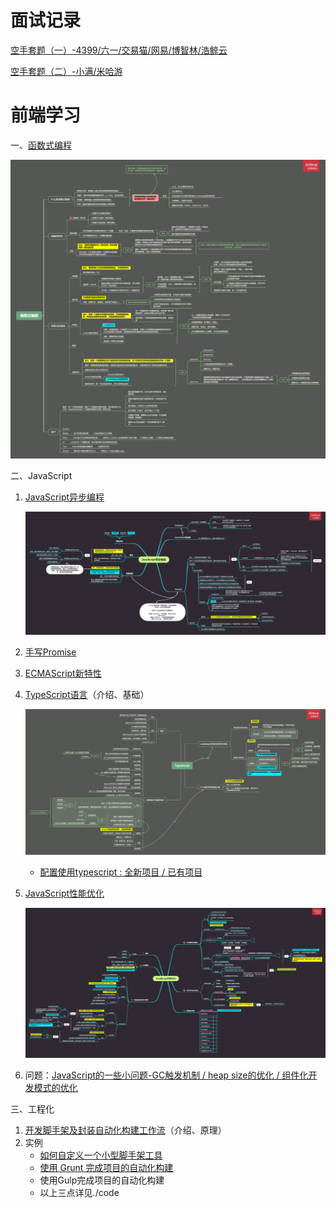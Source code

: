 

# 面试记录

[空手套题（一）-4399/六一/交易猫/网易/博智林/浩鲸云](https://github.com/janeLLLL/blog/issues/14)

[空手套题（二）-小满/米哈游](https://github.com/janeLLLL/blog/issues/20)

# 前端学习

一、[函数式编程](https://github.com/janeLLLL/blog/issues/1)

![函数式编程](./image/函数式编程.png)

二、JavaScript

1. [JavaScript异步编程](https://github.com/janeLLLL/blog/issues/2)

   ![JavaScript异步编程](./image/JavaScript异步编程.png)

2. [手写Promise](https://github.com/janeLLLL/blog/issues/3)

3. [ECMAScript新特性](https://github.com/janeLLLL/blog/issues/4)

4. [TypeScript语言](https://github.com/janeLLLL/blog/issues/5)（介绍、基础）

   ![TypeScript](./image/TypeScript.png)

   - [配置使用typescript : 全新项目 / 已有项目](https://github.com/janeLLLL/blog/issues/13)

5. [JavaScript性能优化](https://github.com/janeLLLL/blog/issues/6)

   ![JavaScript性能优化](./image/JavaScript性能优化.png)

6. 问题：[JavaScript的一些小问题-GC触发机制 / heap size的优化 / 组件化开发模式的优化](https://github.com/janeLLLL/blog/issues/12)

三、工程化

1. [开发脚手架及封装自动化构建工作流](https://github.com/janeLLLL/blog/issues/10)（介绍、原理）
2. 实例
   - [如何自定义一个小型脚手架工具](https://github.com/janeLLLL/blog/issues/7)
   - [使用 Grunt 完成项目的自动化构建](https://github.com/janeLLLL/blog/issues/8)
   - 使用Gulp完成项目的自动化构建
   - 以上三点详见./code

